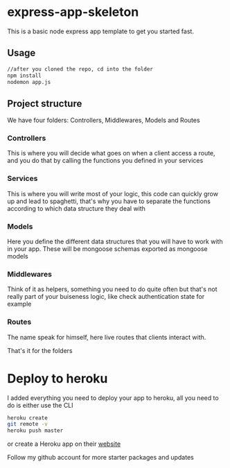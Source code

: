 # express-app-skeleton
This is a basic node express app template to get you started fast.
## Usage
```bash
//after you cloned the repo, cd into the folder
npm install
nodemon app.js
```
## Project structure

We have four folders:
Controllers, Middlewares, Models and Routes

### Controllers
This is where you will decide what goes on when a client access a route, and you do that by calling the functions you defined in your services

### Services
This is where you will write most of your logic, this code can quickly grow up and lead to spaghetti, that's why you have to separate the functions
according to which data structure they deal with

### Models
Here you define the different data structures that you will have to work with in your app. These will be mongoose schemas exported as mongoose models

### Middlewares
Think of it as helpers, something you need to do quite often but that's not really part of your buiseness logic, like check authentication state for example

### Routes
The name speak for himself, here live routes that clients interact with.

That's it for the folders

# Deploy to heroku
I added everything you need to deploy your app to heroku, all you need to do is either use the CLI
```bash
heroku create
git remote -v
heroku push master 
```
or create a Heroku app on their [website](https://heroku.com)

Follow my github account for more starter packages and updates
